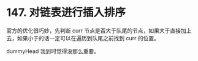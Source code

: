 # 147. 对链表进行插入排序
官方的优化很巧妙，先判断 curr 节点是否大于队尾的节点，如果大于直接加上去，如果小于的话一定可以在遍历到队尾之前找到 curr 的位置。

dummyHead 我到时觉得没那么重要。
